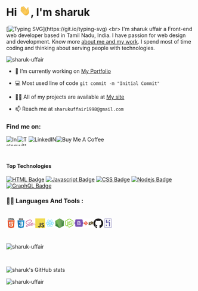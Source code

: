 <!-- ## Hi I'm sharuk <img src="https://user-images.githubusercontent.com/1303154/88677602-1635ba80-d120-11ea-84d8-d263ba5fc3c0.gif" width="28px" alt="hi"> -->

<h1 align="left"> Hi <img src="https://raw.githubusercontent.com/ABSphreak/ABSphreak/master/gifs/Hi.gif" width="30px">, I'm sharuk</h1>

[![Typing SVG](https://readme-typing-svg.herokuapp.com?font=MonoLisa&color=%2384FF86&lines=Front-end+developer.;Autodidact+Programmer.)](https://git.io/typing-svg)
<br>
I'm sharuk uffair a Front-end web developer based in Tamil Nadu, India. I have passion for web design and development. Know more [about me and my work](https://sharukuffair.netlify.app/). I spend most of time coding and thinking about serving people with technologies.

<!-- REACH OUT TO ME -->

<!-- :mailbox: Reach me out!

[![Twitter Badge](https://img.shields.io/badge/-@Ipenywis-1ca0f1?style=flat&labelColor=1ca0f1&logo=twitter&logoColor=white&link=https://twitter.com/Ipenywis)](https://twitter.com/Ipenywis) [![Mail Badge](https://img.shields.io/badge/-CoderOne-e74c3c?style=flat&labelColor=e74c3c&logo=youtube&logoColor=white)](https://youtube.com/coderone) [![Linkedin Badge](https://img.shields.io/badge/-Islem-0e76a8?style=flat&labelColor=0e76a8&logo=linkedin&logoColor=white)](https://www.linkedin.com/in/islem-maboud/) [![Mail Badge](https://img.shields.io/badge/-@islempenywis-e84393?style=flat&labelColor=e84393&logo=instagram&logoColor=white)](https://instagram.com/islempenywis) [![Mail Badge](https://img.shields.io/badge/-islempenywis-c0392b?style=flat&labelColor=c0392b&logo=gmail&logoColor=white)](mailto:islempenywis@gmail.com) -->

<p align="left"> <img src="https://komarev.com/ghpvc/?username=sharuk-uffair&label=Profile%20views&color=0e75b6&style=flat" alt="sharuk-uffair" /> </p>

- 🔭 I’m currently working on [My Portfolio](https://sharukuffair.netlify.app/)
- :computer: Most used line of code `git commit -m "Initial Commit"`

- 👨‍💻 All of my projects are available at [My site](https://sharukuffair.netlify.app/work.html)

- 📫 Reach me at `sharukuffair1998@gmail.com`

<!-- emoji -->
  <!--
   <img src="https://emojis.slackmojis.com/emojis/images/1531849430/4246/blob-sunglasses.gif?1531849430" width="22"/> -->
  <h3 align="left">Find me on:</h3>
  <a href="https://instagram.com/autodidact_programmer/" target="blank" title="Instagram">
  	<img align="left" alt="Instagram" height="25px" width="30" src="https://raw.githubusercontent.com/rahuldkjain/github-profile-readme-generator/master/src/images/icons/Social/instagram.svg" />
  </a>
  <a href="https://twitter.com/sharuk_uffair" target="blank" title="Twitter">
  	<img align="left" alt="Twitter" height="25px" width="30" src="https://raw.githubusercontent.com/rahuldkjain/github-profile-readme-generator/master/src/images/icons/Social/twitter.svg" />
  </a>
  <a href="https://linkedin.com/in/sharukuffair-6204b1170/" title="LinkedIN">
  	<img align="left" alt="LinkedIN" height="25px" src="https://raw.githubusercontent.com/peterthehan/peterthehan/master/assets/linkedin.svg" />
  </a>
  <a href="https://www.buymeacoffee.com/obrienser" title="Buy Me A Coffee">
    <img align="left" alt="Buy Me A Coffee" height="23" src="https://cdn.buymeacoffee.com/buttons/v2/default-yellow.png">
  </a>
  </p>
  <!-- <p align="left">
  <a href="https://twitter.com/sharuk_uffair" target="blank"><img align="center" src="https://raw.githubusercontent.com/rahuldkjain/github-profile-readme-generator/master/src/images/icons/Social/twitter.svg" alt="sharuk_uffair" height="30" width="40" /></a>
  <a href="https://linkedin.com/in/sharukuffair-6204b1170/" target="blank"><img align="center" src="https://raw.githubusercontent.com/rahuldkjain/github-profile-readme-generator/master/src/images/icons/Social/linked-in-alt.svg" alt="sharukuffair-6204b1170/" height="30" width="40" /></a>
  <a href="https://codesandbox.com/sharuk-uffair" target="blank"><img align="center" src="https://raw.githubusercontent.com/rahuldkjain/github-profile-readme-generator/master/src/images/icons/Social/codesandbox.svg" alt="sharuk-uffair" height="30" width="40" /></a>
  <a href="https://instagram.com/autodidact_programmer/" target="blank"><img align="center" src="https://raw.githubusercontent.com/rahuldkjain/github-profile-readme-generator/master/src/images/icons/Social/instagram.svg" alt="autodidact_programmer/" height="30" width="40" /></a>
  </p> -->
  <br>
  <br>
  <br>

#### Top Technologies

<!-- TODO: Make technologies links takes you to repositories -->

[![HTML Badge](https://img.shields.io/badge/-HTML-61DBFB?style=for-the-badge&labelColor=black&logo=html5&logoColor=61DBFB)](#)
[![Javascript Badge](https://img.shields.io/badge/-Javascript-F0DB4F?style=for-the-badge&labelColor=black&logo=javascript&logoColor=F0DB4F)](#)
[![CSS Badge](https://img.shields.io/badge/-CSS-007acc?style=for-the-badge&labelColor=black&logo=CSS3&logoColor=007acc)](#)
[![Nodejs Badge](https://img.shields.io/badge/-Nodejs-3C873A?style=for-the-badge&labelColor=black&logo=node.js&logoColor=3C873A)](#)
[![GraphQL Badge](https://img.shields.io/badge/-GraphQl-e535ab?style=for-the-badge&labelColor=black&logo=node.js&logoColor=e535ab)](#)

<!-- Old Languages Tools Bar Big Size -->

### 👨‍💻 Languages And Tools :<br><br>

<img align="left" alt="HTML5" width="26px" src="https://raw.githubusercontent.com/github/explore/80688e429a7d4ef2fca1e82350fe8e3517d3494d/topics/html/html.png" />
<img align="left" alt="CSS3" width="26px" src="https://raw.githubusercontent.com/github/explore/80688e429a7d4ef2fca1e82350fe8e3517d3494d/topics/css/css.png" />
<img align="left" alt="Sass" width="26px" src="https://raw.githubusercontent.com/github/explore/80688e429a7d4ef2fca1e82350fe8e3517d3494d/topics/sass/sass.png" />
<img align="left" alt="JS" width="26px" src="https://raw.githubusercontent.com/github/explore/80688e429a7d4ef2fca1e82350fe8e3517d3494d/topics/javascript/javascript.png" />
<img align="left" alt="React" width="26px" src="https://raw.githubusercontent.com/github/explore/80688e429a7d4ef2fca1e82350fe8e3517d3494d/topics/react/react.png" />
<img align="left" alt="Node.js" width="26px" src="https://raw.githubusercontent.com/github/explore/80688e429a7d4ef2fca1e82350fe8e3517d3494d/topics/nodejs/nodejs.png" />
<img align="left" alt="HTML5" width="26px" src="https://raw.githubusercontent.com/devicons/devicon/master/icons/nodejs/nodejs-original.svg" width="25px" height="25px"/>
<img align="left" alt="HTML5" width="26px" src="https://raw.githubusercontent.com/devicons/devicon/master/icons/bootstrap/bootstrap-plain.svg" width="25px" height="25px"/>
<img align="left" alt="Git" width="26px" src="https://raw.githubusercontent.com/github/explore/80688e429a7d4ef2fca1e82350fe8e3517d3494d/topics/git/git.png" />
<img align="left" alt="GitHub" width="26px" src="https://raw.githubusercontent.com/github/explore/78df643247d429f6cc873026c0622819ad797942/topics/github/github.png" />
<img align="left" alt="HTML5" width="26px" src="https://raw.githubusercontent.com/devicons/devicon/master/icons/heroku/heroku-original.svg" width="25px" height="25px"/>
<br>
<br>
<br>
<p><img align="center" src="https://github-readme-stats.vercel.app/api/top-langs?username=sharuk-uffair&show_icons=true&locale=en&layout=compact" alt="sharuk-uffair" /></p>

<!-- <p>&nbsp;<img align="center" src="https://github-readme-stats.vercel.app/api?username=sharuk-uffair&show_icons=true&locale=en" alt="sharuk-uffair" /></p> -->
<br>

![sharuk's GitHub stats](https://github-readme-stats.vercel.app/api?username=sharuk-uffair&show_icons=true&theme=gotham&title_color=84FF86F3&text_color=84FF86F3&icon_color=84FF86F3&bg_color=000000)

<p><img align="center" src="https://github-readme-streak-stats.herokuapp.com/?user=sharuk-uffair&theme=dark&date_format=M%20j%5B%2C%20Y%5D&stroke=63FFA9&background=000000&ring=84FF86F3&fire=84FF86F3&sideLabels=84FF86F3&currStreakLabel=84FF86F3" alt="sharuk-uffair" /></p>
